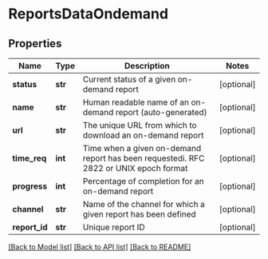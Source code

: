 # ReportsDataOndemand

## Properties
Name | Type | Description | Notes
------------ | ------------- | ------------- | -------------
**status** | **str** | Current status of a given on-demand report | [optional] 
**name** | **str** | Human readable name of an on-demand report (auto-generated) | [optional] 
**url** | **str** | The unique URL from which to download an on-demand report | [optional] 
**time_req** | **int** | Time when a given on-demand report has been requestedi. RFC 2822 or UNIX epoch format | [optional] 
**progress** | **int** | Percentage of completion for an on-demand report | [optional] 
**channel** | **str** | Name of the channel for which a given report has been defined | [optional] 
**report_id** | **str** | Unique report ID | [optional] 

[[Back to Model list]](../README.md#documentation-for-models) [[Back to API list]](../README.md#documentation-for-api-endpoints) [[Back to README]](../README.md)


